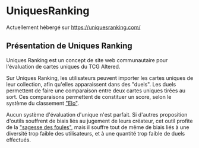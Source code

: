 # UniquesRanking

Actuellement hébergé sur https://uniquesranking.com/

## Présentation de Uniques Ranking

Uniques Ranking est un concept de site web communautaire pour l'évaluation de cartes uniques du TCG Altered.

Sur Uniques Ranking, les utilisateurs peuvent importer les cartes uniques de leur collection, afin qu'elles apparaissent dans des "duels".
Les duels permettent de faire une comparaison entre deux cartes uniques tirées au sort.
Ces comparaisons permettent de constituer un score, selon le système du classement ["Elo"](https://fr.wikipedia.org/wiki/Classement_Elo).

Aucun système d'évaluation d'unique n'est parfait. 
Si d'autres proposition d'outils souffrent de biais liés au jugement de leurs créateur, cet outil profite de la ["sagesse des foules"](https://fr.wikipedia.org/wiki/Sagesse_de_la_foule), mais il souffre tout de même de biais liés à une diversité trop faible des utilisateurs, et à une quantité trop faible de duels effectués.